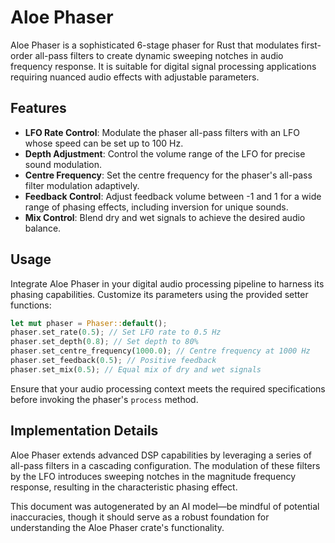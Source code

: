 # Aloe Phaser

Aloe Phaser is a sophisticated 6-stage phaser for Rust that modulates first-order all-pass filters to create dynamic sweeping notches in audio frequency response. It is suitable for digital signal processing applications requiring nuanced audio effects with adjustable parameters.

## Features
- **LFO Rate Control**: Modulate the phaser all-pass filters with an LFO whose speed can be set up to 100 Hz.
- **Depth Adjustment**: Control the volume range of the LFO for precise sound modulation.
- **Centre Frequency**: Set the centre frequency for the phaser's all-pass filter modulation adaptively.
- **Feedback Control**: Adjust feedback volume between -1 and 1 for a wide range of phasing effects, including inversion for unique sounds.
- **Mix Control**: Blend dry and wet signals to achieve the desired audio balance.

## Usage
Integrate Aloe Phaser in your digital audio processing pipeline to harness its phasing capabilities. Customize its parameters using the provided setter functions:

```rust
let mut phaser = Phaser::default();
phaser.set_rate(0.5); // Set LFO rate to 0.5 Hz
phaser.set_depth(0.8); // Set depth to 80%
phaser.set_centre_frequency(1000.0); // Centre frequency at 1000 Hz
phaser.set_feedback(0.5); // Positive feedback
phaser.set_mix(0.5); // Equal mix of dry and wet signals
```

Ensure that your audio processing context meets the required specifications before invoking the phaser's `process` method.

## Implementation Details
Aloe Phaser extends advanced DSP capabilities by leveraging a series of all-pass filters in a cascading configuration. The modulation of these filters by the LFO introduces sweeping notches in the magnitude frequency response, resulting in the characteristic phasing effect.

This document was autogenerated by an AI model—be mindful of potential inaccuracies, though it should serve as a robust foundation for understanding the Aloe Phaser crate's functionality.